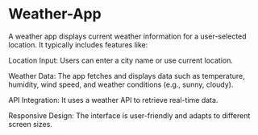 # Weather-App
A weather app displays current weather information for a user-selected location. It typically includes features like:

Location Input: Users can enter a city name or use current location.

Weather Data: The app fetches and displays data such as temperature, humidity, wind speed, and weather conditions (e.g., sunny, cloudy).

API Integration: It uses a weather API to retrieve real-time data.

Responsive Design: The interface is user-friendly and adapts to different screen sizes.
